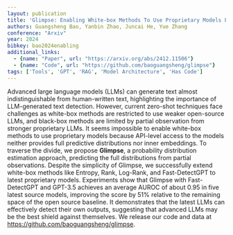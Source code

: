 ```yaml
---
layout: publication
title: 'Glimpse: Enabling White-box Methods To Use Proprietary Models For Zero-shot Llm-generated Text Detection'
authors: Guangsheng Bao, Yanbin Zhao, Juncai He, Yue Zhang
conference: "Arxiv"
year: 2024
bibkey: bao2024enabling
additional_links:
  - {name: "Paper", url: "https://arxiv.org/abs/2412.11506"}
  - {name: "Code", url: "https://github.com/baoguangsheng/glimpse"}
tags: ['Tools', 'GPT', 'RAG', 'Model Architecture', 'Has Code']
---
```

Advanced large language models (LLMs) can generate text almost
indistinguishable from human-written text, highlighting the importance of
LLM-generated text detection. However, current zero-shot techniques face
challenges as white-box methods are restricted to use weaker open-source LLMs,
and black-box methods are limited by partial observation from stronger
proprietary LLMs. It seems impossible to enable white-box methods to use
proprietary models because API-level access to the models neither provides full
predictive distributions nor inner embeddings. To traverse the divide, we
propose **Glimpse**, a probability distribution estimation approach, predicting
the full distributions from partial observations. Despite the simplicity of
Glimpse, we successfully extend white-box methods like Entropy, Rank, Log-Rank,
and Fast-DetectGPT to latest proprietary models. Experiments show that Glimpse
with Fast-DetectGPT and GPT-3.5 achieves an average AUROC of about 0.95 in five
latest source models, improving the score by 51% relative to the remaining
space of the open source baseline. It demonstrates that the latest LLMs can
effectively detect their own outputs, suggesting that advanced LLMs may be the
best shield against themselves. We release our code and data at
https://github.com/baoguangsheng/glimpse.
